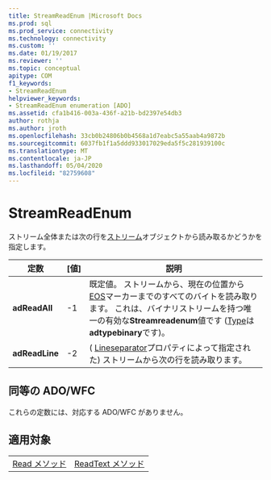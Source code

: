 ```yaml
---
title: StreamReadEnum |Microsoft Docs
ms.prod: sql
ms.prod_service: connectivity
ms.technology: connectivity
ms.custom: ''
ms.date: 01/19/2017
ms.reviewer: ''
ms.topic: conceptual
apitype: COM
f1_keywords:
- StreamReadEnum
helpviewer_keywords:
- StreamReadEnum enumeration [ADO]
ms.assetid: cfa1b416-003a-436f-a21b-bd2397e54db3
author: rothja
ms.author: jroth
ms.openlocfilehash: 33cb0b24806b0b4568a1d7eabc5a55aab4a9872b
ms.sourcegitcommit: 6037fb1f1a5ddd933017029eda5f5c281939100c
ms.translationtype: MT
ms.contentlocale: ja-JP
ms.lasthandoff: 05/04/2020
ms.locfileid: "82759608"
---
```

# <a name="streamreadenum"></a>StreamReadEnum
ストリーム全体または次の行を[ストリーム](../../../ado/reference/ado-api/stream-object-ado.md)オブジェクトから読み取るかどうかを指定します。  
  
|定数|[値]|説明|  
|--------------|-----------|-----------------|  
|**adReadAll**|-1|既定値。 ストリームから、現在の位置から[EOS](../../../ado/reference/ado-api/eos-property.md)マーカーまでのすべてのバイトを読み取ります。 これは、バイナリストリームを持つ唯一の有効な**Streamreadenum**値です ([Type](../../../ado/reference/ado-api/type-property-ado-stream.md)は**adtypebinary**です)。|  
|**adReadLine**|-2|( [Lineseparator](../../../ado/reference/ado-api/lineseparator-property-ado.md)プロパティによって指定された) ストリームから次の行を読み取ります。|  
  
## <a name="adowfc-equivalent"></a>同等の ADO/WFC  
 これらの定数には、対応する ADO/WFC がありません。  
  
## <a name="applies-to"></a>適用対象  
  
|||  
|-|-|  
|[Read メソッド](../../../ado/reference/ado-api/read-method.md)|[ReadText メソッド](../../../ado/reference/ado-api/readtext-method.md)|
